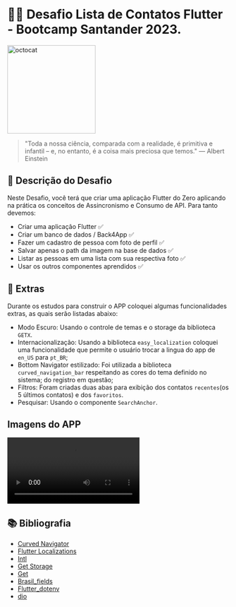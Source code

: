 # 🎉🎉 Desafio Lista de Contatos Flutter - **Bootcamp Santander 2023**.

<img src="https://imgur.com/Su998MI.png" alt="octocat" width="200" height="200">

> "Toda a nossa ciência, comparada com a realidade, é primitiva e infantil – e, no entanto, é a coisa mais preciosa que temos." — Albert Einstein

## 📸 Descrição do Desafio
Neste Desafio, você terá que criar uma aplicação Flutter do Zero aplicando na prática os conceitos de Assincronismo e Consumo de API. Para tanto devemos:

* Criar uma aplicação Flutter​ ✅
* Criar um banco de dados / Back4App ​✅
* Fazer um cadastro de pessoa com foto de perfil​ ​✅
* Salvar apenas o path da imagem na base de dados ✅
* Listar as pessoas em uma lista com sua respectiva foto ✅
* Usar os outros componentes aprendidos ✅

## 🔖 Extras
Durante os estudos para construir o APP coloquei algumas funcionalidades extras, as quais serão listadas abaixo:

* Modo Escuro: Usando o controle de temas e o storage da biblioteca `GETX`.
* Internacionalização: Usando a biblioteca `easy_localization` coloquei uma funcionalidade que permite o usuário trocar a lingua do app de `en_US` para `pt_BR`;
* Bottom Navigator estilizado: Foi utilizada a biblioteca `curved_navigation_bar` respeitando as cores do tema definido no sistema;
do registro em questão;
* Filtros: Foram criadas duas abas para exibição dos contatos `recentes`(os 5 últimos contatos) e dos `favoritos`.
* Pesquisar: Usando o componente `SearchAnchor`.

## Imagens do APP

<video src="Android%20Emulator%20-%20Pixel_7_API_31_5554%202023-10-01%2014-16-29.mp4" controls title="Title"></video>

## 📚 Bibliografia
 
* [Curved Navigator](https://pub.dev/packages/curved_navigation_bar)
* [Flutter Localizations](https://pub.dev/packages/flutter_localization)
* [Intl](https://pub.dev/packages/intl)
* [Get Storage](https://pub.dev/packages/flutter_typeahead)
* [Get](https://pub.dev/packages/get)
* [Brasil_fields](https://pub.dev/packages/brasil_fields)
* [Flutter_dotenv](https://pub.dev/packages/flutter_dotenv)
* [dio](https://pub.dev/packages/dio)